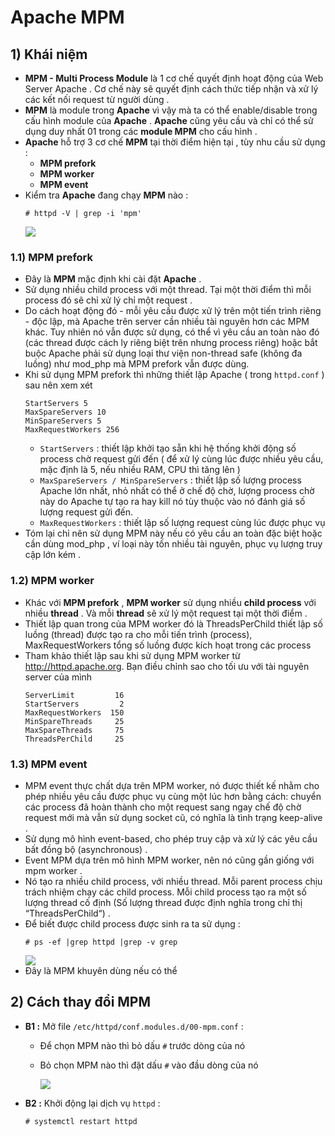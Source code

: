# Apache MPM
## **1) Khái niệm**
- **MPM - Multi Process Module** là 1 cơ chế quyết định hoạt động của Web Server Apache . Cơ chế này sẽ quyết định cách thức tiếp nhận và xử lý các kết nối request từ người dùng .
- **MPM** là module trong **Apache** vì vậy mà ta có thể enable/disable trong cấu hình module của **Apache** . **Apache** cũng yêu cầu và chỉ có thể sử dụng duy nhất 01 trong các **module MPM** cho cấu hình .
- **Apache** hỗ trợ 3 cơ chế **MPM** tại thời điểm hiện tại , tùy nhu cầu sử dụng :
    - **MPM prefork**
    - **MPM worker**
    - **MPM event**
- Kiểm tra **Apache** đang chạy **MPM** nào :
    ```
    # httpd -V | grep -i 'mpm'
    ```
    <img src=https://i.imgur.com/gRACjaT.png>

### **1.1) MPM prefork**
- Đây là **MPM** mặc định khi cài đặt **Apache** . 
- Sử dụng nhiều child process với một thread. Tại một thời điểm thì mỗi process đó sẽ chỉ xử lý chỉ một request .
- Do cách hoạt động đó - mỗi yêu cầu được xử lý trên một tiến trình riêng - độc lập, mà Apache trên server cần nhiều tài nguyên hơn các MPM khác. Tuy nhiên nó vẫn được sử dụng, có thể vì yêu cầu an toàn nào đó (các thread được cách ly riêng biệt trên nhưng process riêng) hoặc bắt buộc Apache phải sử dụng loại thư viện non-thread safe (không đa luồng) như mod_php mà MPM prefork vẫn được dùng.
- Khi sử dụng MPM prefork thì những thiết lập Apache ( trong `httpd.conf` ) sau nên xem xét
    ```
    StartServers 5
    MaxSpareServers 10
    MinSpareServers 5
    MaxRequestWorkers 256
    ```
    - `StartServers` : thiết lập khởi tạo sẵn khi hệ thống khởi động số process chờ request gửi đến ( để xử lý cùng lúc được nhiều yêu cầu, mặc định là 5, nếu nhiều RAM, CPU thì tăng lên )
    - `MaxSpareServers / MinSpareServers` : thiết lập số lượng process Apache lớn nhất, nhỏ nhất có thể ở chế độ chờ, lượng process chờ này do Apache tự tạo ra hay kill nó tùy thuộc vào nó đánh giá số lượng request gửi đến.
    - `MaxRequestWorkers` : thiết lập số lượng request cùng lúc được phục vụ
- Tóm lại chỉ nên sử dụng MPM này nếu có yêu cầu an toàn đặc biệt hoặc cần dùng mod_php , ví loại này tốn nhiều tài nguyên, phục vụ lượng truy cập lớn kém .
### **1.2) MPM worker**
- Khác với **MPM prefork** , **MPM worker** sử dụng nhiều **child process** với nhiều **thread** . Và mỗi **thread** sẽ xử lý một request tại một thời điểm .
- Thiết lập quan trong của MPM worker đó là ThreadsPerChild thiết lập số luồng (thread) được tạo ra cho mỗi tiến trình (process), MaxRequestWorkers tổng số luồng được kích hoạt trong các process
- Tham khảo thiết lập sau khi sử dụng MPM worker từ http://httpd.apache.org. Bạn điều chỉnh sao cho tối ưu với tài nguyên server của mình
    ```
    ServerLimit         16
    StartServers         2
    MaxRequestWorkers  150
    MinSpareThreads     25
    MaxSpareThreads     75
    ThreadsPerChild     25
    ```
### **1.3) MPM event**
- MPM event thực chất dựa trên MPM worker, nó được thiết kế nhằm cho phép nhiều yêu cầu được phục vụ cùng một lúc hơn bằng cách: chuyển các process đã hoàn thành cho một request sang ngay chế độ chờ request mới mà vẫn sử dụng socket cũ, có nghĩa là tình trạng keep-alive .
- Sử dụng mô hình event-based, cho phép truy cập và xử lý các yêu cầu bất đồng bộ (asynchronous) .
- Event MPM dựa trên mô hình MPM worker, nên nó cũng gần giống với mpm worker .
- Nó tạo ra nhiều child process, với nhiều thread. Mỗi parent process chịu trách nhiệm chạy các child process. Mỗi child process tạo ra một số lượng thread cố định (Số lượng thread được định nghĩa trong chỉ thị “ThreadsPerChild“) .
- Để biết được child process được sinh ra ta sử dụng :
    ```
    # ps -ef |grep httpd |grep -v grep
    ```
    <img src=https://i.imgur.com/LFTBiP9.png>
- Đây là MPM khuyên dùng nếu có thể
## **2) Cách thay đổi MPM**
- **B1 :** Mở file `/etc/httpd/conf.modules.d/00-mpm.conf` :
    - Để chọn MPM nào thì bỏ dấu `#` trước dòng của nó
    - Bỏ chọn MPM nào thì đặt dấu `#` vào đầu dòng của nó
    
        <img src=https://i.imgur.com/uflXPUZ.png>

- **B2 :** Khởi động lại dịch vụ `httpd` :
    ```
    # systemctl restart httpd
    ```